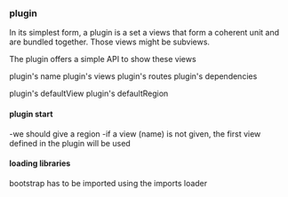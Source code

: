### plugin

In its simplest form, a plugin is a set a views that form a coherent unit and are bundled together. Those views might be subviews.

The plugin offers a simple API to show these views

plugin's name
plugin's views
plugin's routes
plugin's dependencies

plugin's defaultView
plugin's defaultRegion


#### plugin start

-we should give a region
-if a view (name) is not given, the first view defined in the plugin will be used

#### loading libraries

bootstrap has to be imported using the imports loader